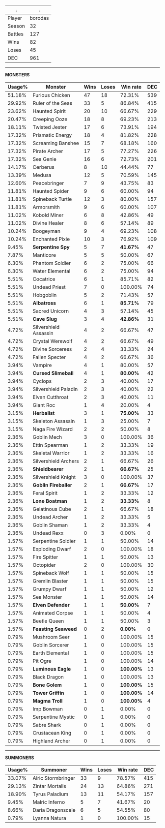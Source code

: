 .|.
|-|-
Player|borodas
Season|32
Battles|127
Wins|82
Loses|45
DEC|961

---
**MONSTERS**

Usage%|Monster|Wins|Loses|Win rate|DEC|
-|-|-|-|-|-|
51.18%|Furious Chicken|47|18|72.31%|539|
29.92%|Ruler of the Seas|33|5|86.84%|415|
23.62%|Haunted Spirit|20|10|66.67%|229|
20.47%|Creeping Ooze|18|8|69.23%|213|
18.11%|Twisted Jester|17|6|73.91%|194|
17.32%|Prismatic Energy|18|4|81.82%|228|
17.32%|Screaming Banshee|15|7|68.18%|160|
17.32%|Pirate Archer|17|5|77.27%|226|
17.32%|Sea Genie|16|6|72.73%|201|
14.17%|Cerberus|8|10|44.44%|77|
13.39%|Medusa|12|5|70.59%|145|
12.60%|Peacebringer|7|9|43.75%|83|
11.81%|Haunted Spider|9|6|60.00%|94|
11.81%|Spineback Turtle|12|3|80.00%|157|
11.81%|Armorsmith|9|6|60.00%|107|
11.02%|Kobold Miner|6|8|42.86%|49|
11.02%|Divine Healer|8|6|57.14%|89|
10.24%|Boogeyman|9|4|69.23%|108|
10.24%|Enchanted Pixie|10|3|76.92%|109|
9.45%|**Serpentine Spy**|5|7|**41.67%**|47|
7.87%|Manticore|5|5|50.00%|67|
6.30%|Phantom Soldier|6|2|75.00%|66|
6.30%|Water Elemental|6|2|75.00%|94|
5.51%|Cocatrice|6|1|85.71%|82|
5.51%|Undead Priest|7|0|100.00%|74|
5.51%|Hobgoblin|5|2|71.43%|57|
5.51%|**Albatross**|6|1|**85.71%**|79|
5.51%|Sacred Unicorn|4|3|57.14%|45|
5.51%|**Cave Slug**|3|4|**42.86%**|31|
4.72%|Silvershield Assassin|4|2|66.67%|47|
4.72%|Crystal Werewolf|4|2|66.67%|49|
4.72%|Divine Sorceress|2|4|33.33%|24|
4.72%|Fallen Specter|4|2|66.67%|36|
3.94%|Vampire|4|1|80.00%|57|
3.94%|**Cursed Slimeball**|4|1|**80.00%**|42|
3.94%|Cyclops|2|3|40.00%|17|
3.94%|Silvershield Paladin|2|3|40.00%|22|
3.94%|Elven Cutthroat|2|3|40.00%|11|
3.94%|Giant Roc|1|4|20.00%|4|
3.15%|**Herbalist**|3|1|**75.00%**|33|
3.15%|Skeleton Assassin|1|3|25.00%|7|
3.15%|Naga Fire Wizard|2|2|50.00%|8|
2.36%|Goblin Mech|3|0|100.00%|36|
2.36%|Ettin Spearman|1|2|33.33%|19|
2.36%|Skeletal Warrior|1|2|33.33%|16|
2.36%|Silvershield Archers|2|1|66.67%|26|
2.36%|**Shieldbearer**|2|1|**66.67%**|25|
2.36%|Silvershield Knight|3|0|100.00%|37|
2.36%|**Goblin Fireballer**|2|1|**66.67%**|17|
2.36%|Feral Spirit|1|2|33.33%|12|
2.36%|**Lone Boatman**|1|2|**33.33%**|8|
2.36%|Gelatinous Cube|2|1|66.67%|18|
2.36%|Undead Archer|1|2|33.33%|5|
2.36%|Goblin Shaman|1|2|33.33%|4|
2.36%|Undead Rexx|0|3|0.00%|0|
1.57%|Serpentine Soldier|1|1|50.00%|14|
1.57%|Exploding Dwarf|2|0|100.00%|18|
1.57%|Fire Spitter|1|1|50.00%|13|
1.57%|Octopider|2|0|100.00%|30|
1.57%|Spineback Wolf|1|1|50.00%|15|
1.57%|Gremlin Blaster|1|1|50.00%|15|
1.57%|Grumpy Dwarf|1|1|50.00%|12|
1.57%|Sea Monster|1|1|50.00%|14|
1.57%|**Elven Defender**|1|1|**50.00%**|7|
1.57%|Animated Corpse|1|1|50.00%|4|
1.57%|Beetle Queen|1|1|50.00%|3|
1.57%|**Feasting Seaweed**|0|2|**0.00%**|0|
0.79%|Mushroom Seer|1|0|100.00%|15|
0.79%|Goblin Sorcerer|1|0|100.00%|15|
0.79%|Earth Elemental|1|0|100.00%|15|
0.79%|Pit Ogre|1|0|100.00%|14|
0.79%|**Luminous Eagle**|1|0|**100.00%**|13|
0.79%|Black Dragon|1|0|100.00%|13|
0.79%|**Bone Golem**|1|0|**100.00%**|15|
0.79%|**Tower Griffin**|1|0|**100.00%**|14|
0.79%|**Magma Troll**|1|0|**100.00%**|4|
0.79%|Imp Bowman|0|1|0.00%|0|
0.79%|Serpentine Mystic|0|1|0.00%|0|
0.79%|Sabre Shark|0|1|0.00%|0|
0.79%|Crustacean King|0|1|0.00%|0|
0.79%|Highland Archer|0|1|0.00%|0|

---
**SUMMONERS**

Usage%|Summoner|Wins|Loses|Win rate|DEC|
-|-|-|-|-|-|
33.07%|Alric Stormbringer|33|9|78.57%|415|
29.13%|Zintar Mortalis|24|13|64.86%|271|
18.90%|Tyrus Paladium|13|11|54.17%|157|
9.45%|Malric Inferno|5|7|41.67%|20|
8.66%|Daria Dragonscale|6|5|54.55%|80|
0.79%|Lyanna Natura|1|0|100.00%|15|
